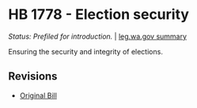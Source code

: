 # HB 1778 - Election security
*Status: Prefiled for introduction.* | [leg.wa.gov summary](https://app.leg.wa.gov/billsummary?BillNumber=1778&Year=2021)

Ensuring the security and integrity of elections.

## Revisions
* [Original Bill](1/)